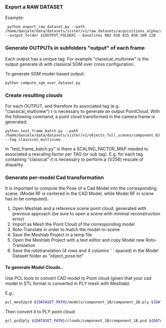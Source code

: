 ### Export a RAW DATASET

Example:
```
 python export_raw_dataset.py --path /home/daniele/data/datasets/sister/v1/raw_datasets/acquisitions_alpha/arduino --output_folder ${OUTPUT_FOLDER} --baselines 002 010 025 050 100 120
```



### Generate **OUTPUTs** in subfolders "output" of each frame

Each output has a unique tag. For example "classical_multiview" is the output generate di with classical SGM over cross configuration.

To generate SGM model-based output:

```
python compute_sgm_over_dataset.py
```

### Create resulting *clouds*

For each OUTPUT, and therefore its associated tag (e.g. "classical_multiview") 
t is necessary to generate an output PointCloud. With the following command, 
a point cloud transformed in the camera frame is generated:

```
python test_frame_batch.py --path /home/daniele/data/datasets/sister/v1/objects_full_scenes/component_0J --tag classical_multiview
```

In "test_frame_batch.py" is there a SCALING_FACTOR_MAP needed to associated
a rescaling factor per TAG (or sub tag). E.g. for each tag containing "classical" 
it is necessary to perform a (1/256) rescale of disparity.

### Generate per-model Cad transformation

It is important to compute the Pose of a Cad Model into the corresponding scene.
(Model RF is centered in the CAD Model, while Model RF in scene has to be computed).

1. Open Meshlab and a reference scene point cloud, generated with previous approach
(be sure to open a scene with minimal reconstruction error)
2. Import as Mesh the Point Cloud of the corresponding model
3. Roto-Translate in order to match the model-in-scene
4. Save the Meshlab Project in a temp file
5. Open the Meshlab Project with a text editor and copy Model new Roto-Translation
6. Save the rototranslation (4 rows and 4 columns ' ' spaced) in the Model Dataset folder as "object_pose.txt"

#### To generate Model Clouds..

Use PCL tools to convert CAD model to Point cloud (given that your cad model in STL format is 
converted in PLY mesh with Meshlab):

E.g.:

```bash
pcl_mesh2pcd ${DATASET_PATH}/models/component_1B/component_1B.ply ${DATASET_PATH}/clouds/component_1B/component_1B.pcd -leaf_size 0.002
```

Then convert it to PLY point cloud:

```bash
pcl_pcd2ply ${DATASET_PATH}/clouds/component_1B/component_1B.pcd ${DATASET_PATH}/clouds/component_1B/component_1B.ply
```
